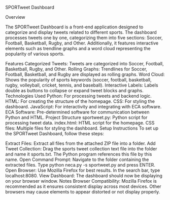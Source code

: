 SPORTweet Dashboard

Overview

The SPORTweet Dashboard is a front-end application designed to categorize and display tweets related to different sports. The dashboard processes tweets one by one, categorizing them into five sections: Soccer, Football, Basketball, Rugby, and Other. Additionally, it features interactive elements such as trendline graphs and a word cloud representing the popularity of various sports.

Features
Categorized Tweets: Tweets are categorized into Soccer, Football, Basketball, Rugby, and Other.
Rolling Graphs: Trendlines for Soccer, Football, Basketball, and Rugby are displayed as rolling graphs.
Word Cloud: Shows the popularity of sports keywords (soccer, football, basketball, rugby, volleyball, cricket, tennis, and baseball).
Interactive Labels: Labels double as buttons to collapse or expand tweet blocks and graphs.
Technologies Used
Python: For processing tweets and backend logic.
HTML: For creating the structure of the homepage.
CSS: For styling the dashboard.
JavaScript: For interactivity and integrating with ECA software.
ECA Software: Pre-determined software for communication between Python and HTML.
Project Structure
sportweet.py: Python script for processing tweet data.
index.html: HTML script for the homepage.
CSS files: Multiple files for styling the dashboard.
Setup Instructions
To set up the SPORTweet Dashboard, follow these steps:

Extract Files: Extract all files from the attached ZIP file into a folder.
Add Tweet Collection: Drag the sports tweet collection text file into the folder and name it sports.txt. The Python program references this file by this name.
Open Command Prompt:
Navigate to the folder containing the extracted files.
Type python neca.py -s sportweet.py and press ENTER.
Open Browser:
Use Mozilla Firefox for best results.
In the search bar, type localhost:8080.
View Dashboard: The dashboard should now be displaying on your browser window.
Notes
Browser Compatibility: Mozilla Firefox is recommended as it ensures consistent display across most devices. Other browsers may cause elements to appear distorted or not display properly.
